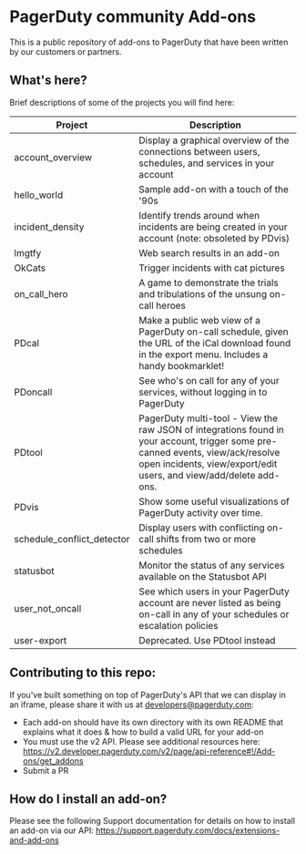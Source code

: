 # PagerDuty community Add-ons

This is a public repository of add-ons to PagerDuty that have been written by our customers or partners. 

## What's here?

Brief descriptions of some of the projects you will find here:

| Project | Description |
|-----|-----|
| account_overview | Display a graphical overview of the connections between users, schedules, and services in your account |
| hello_world | Sample add-on with a touch of the '90s |
| incident_density | Identify trends around when incidents are being created in your account (note: obsoleted by PDvis) |
| lmgtfy | Web search results in an add-on |
| OkCats | Trigger incidents with cat pictures |
| on_call_hero | A game to demonstrate the trials and tribulations of the unsung on-call heroes |
| PDcal | Make a public web view of a PagerDuty on-call schedule, given the URL of the iCal download found in the export menu. Includes a handy bookmarklet! |
| PDoncall | See who's on call for any of your services, without logging in to PagerDuty |
| PDtool | PagerDuty multi-tool - View the raw JSON of integrations found in your account, trigger some pre-canned events, view/ack/resolve open incidents, view/export/edit users, and view/add/delete add-ons. |
| PDvis | Show some useful visualizations of PagerDuty activity over time. |
| schedule_conflict_detector | Display users with conflicting on-call shifts from two or more schedules |
| statusbot | Monitor the status of any services available on the Statusbot API |
| user_not_oncall | See which users in your PagerDuty account are never listed as being on-call in any of your schedules or escalation policies |
| user-export | Deprecated. Use PDtool instead |

## Contributing to this repo:
If you've built something on top of PagerDuty's API that we can display in an iframe, please share it with us at developers@pagerduty.com:

* Each add-on should have its own directory with its own README that explains what it does & how to build a valid URL for your add-on
* You must use the v2 API. Please see additional resources here: https://v2.developer.pagerduty.com/v2/page/api-reference#!/Add-ons/get_addons
* Submit a PR

## How do I install an add-on?
Please see the following Support documentation for details on how to install an add-on via our API: https://support.pagerduty.com/docs/extensions-and-add-ons
